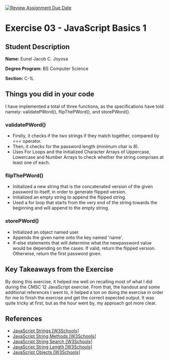 [![Review Assignment Due Date](https://classroom.github.com/assets/deadline-readme-button-22041afd0340ce965d47ae6ef1cefeee28c7c493a6346c4f15d667ab976d596c.svg)](https://classroom.github.com/a/2EnW9dmo)

# Exercise 03 - JavaScript Basics 1

## Student Description

**Name:** Eunel Jacob C. Joyosa

**Degree Program:** BS Computer Science

**Section:** C-1L

## Things you did in your code
I have implemented a total of three functions, as the specifications have told namely: validatePWord(), flipThePWord(), and storePWord().

### **validatePWord()**
- Firstly, it checks if the two strings if they match together, compared by === operator.
- Then, it checks for the password length (minimum char is 8).
- Uses For Loops and the Initialized Character Arrays of Uppercase, Lowercase and Number Arrays to check whether the string comprises at least one of each.

### **flipThePWord()**
- Initialized a new string that is the concatenated version of the given password to itself, in order to generate flipped version.
- Initialized an empty string to append the flipped string.
- Used a for loop that starts from the very end of the string towards the beginning and will append to the empty string.

### **storePWord()**
- Initialized an object named user
- Appends the given name onto the key named 'name'.
- If-else statements that will determine what the newpassword value would be depending on the cases: If valid, return the flipped version. Otherwise, return the first password given.

## Key Takeaways from the Exercise
By doing this exercise, it helped me well on recalling most of what I did during the CMSC 12 JavaScript exercise. From that, the handout and some additional references I went to, it helped a ton on doing the exercise in order for me to finish the exercise and get the correct expected output. It was quite tricky at first, but as the hour went by, my approach got more clear.

## References
- [JavaScript Strings [W3Schools]](https://www.w3schools.com/js/js_strings.asp)
- [JavaScript String Methods [W3Schools]](https://www.w3schools.com/js/js_string_methods.asp)
- [JavaScript String Search [W3Schools]](https://www.w3schools.com/js/js_string_search.asp)
- [JavaScript String Length [W3Schools]](https://www.w3schools.com/jsref/jsref_length_string.asp)
- [JavaScript Objects [W3Schools]](https://www.w3schools.com/js/js_objects.asp)